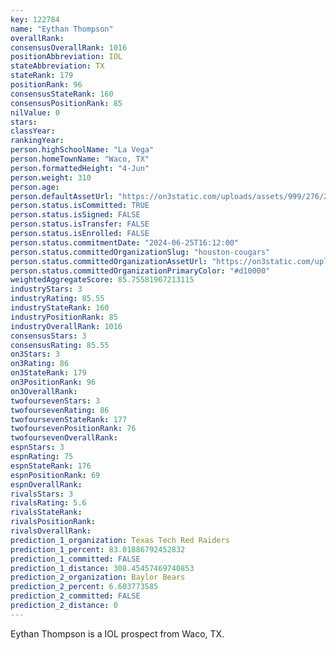 ```yaml
---
key: 122784
name: "Eythan Thompson"
overallRank: 
consensusOverallRank: 1016
positionAbbreviation: IOL
stateAbbreviation: TX
stateRank: 179
positionRank: 96
consensusStateRank: 160
consensusPositionRank: 85
nilValue: 0
stars: 
classYear: 
rankingYear: 
person.highSchoolName: "La Vega"
person.homeTownName: "Waco, TX"
person.formattedHeight: "4-Jun"
person.weight: 310
person.age: 
person.defaultAssetUrl: "https://on3static.com/uploads/assets/999/276/276999.png"
person.status.isCommitted: TRUE
person.status.isSigned: FALSE
person.status.isTransfer: FALSE
person.status.isEnrolled: FALSE
person.status.commitmentDate: "2024-06-25T16:12:00"
person.status.committedOrganizationSlug: "houston-cougars"
person.status.committedOrganizationAssetUrl: "https://on3static.com/uploads/assets/805/149/149805.svg"
person.status.committedOrganizationPrimaryColor: "#d10000"
weightedAggregateScore: 85.75581967213115
industryStars: 3
industryRating: 85.55
industryStateRank: 160
industryPositionRank: 85
industryOverallRank: 1016
consensusStars: 3
consensusRating: 85.55
on3Stars: 3
on3Rating: 86
on3StateRank: 179
on3PositionRank: 96
on3OverallRank: 
twofoursevenStars: 3
twofoursevenRating: 86
twofoursevenStateRank: 177
twofoursevenPositionRank: 76
twofoursevenOverallRank: 
espnStars: 3
espnRating: 75
espnStateRank: 176
espnPositionRank: 69
espnOverallRank: 
rivalsStars: 3
rivalsRating: 5.6
rivalsStateRank: 
rivalsPositionRank: 
rivalsOverallRank: 
prediction_1_organization: Texas Tech Red Raiders
prediction_1_percent: 83.01886792452832
prediction_1_committed: FALSE
prediction_1_distance: 308.45457469740853
prediction_2_organization: Baylor Bears
prediction_2_percent: 6.603773585
prediction_2_committed: FALSE
prediction_2_distance: 0
---
```

Eythan Thompson is a IOL prospect from Waco, TX.